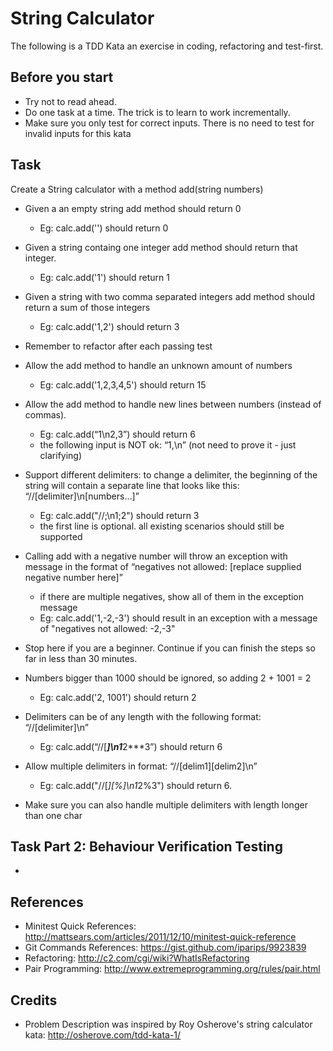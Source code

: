 String Calculator
=================

The following is a TDD Kata an exercise in coding, refactoring and test-first.

## Before you start

- Try not to read ahead.
- Do one task at a time. The trick is to learn to work incrementally.
- Make sure you only test for correct inputs. There is no need to test for invalid inputs for this kata

## Task

Create a String calculator with a method add(string numbers)

- Given a an empty string add method should return 0
    - Eg: calc.add('') should return 0

- Given a string containg one integer add method should return that integer.
    - Eg: calc.add('1') should return 1

- Given a string with two comma separated integers add method should return a sum of those integers
    - Eg: calc.add('1,2') should return 3

- Remember to refactor after each passing test

- Allow the add method to handle an unknown amount of numbers
    - Eg: calc.add('1,2,3,4,5') should return 15

- Allow the add method to handle new lines between numbers (instead of commas).
  - Eg: calc.add(“1\n2,3”) should return 6
  - the following input is NOT ok:  “1,\n” (not need to prove it - just clarifying)

- Support different delimiters: to change a delimiter, the beginning of the string will contain a separate line that looks like this:   “//[delimiter]\n[numbers…]”
  - Eg: calc.add("//;\n1;2") should return 3
  - the first line is optional. all existing scenarios should still be supported

- Calling add with a negative number will throw an exception with message in the format of “negatives not allowed: [replace supplied negative number here]”
    - if there are multiple negatives, show all of them in the exception message
    - Eg: calc.add('1,-2,-3') should result in an exception with a message of "negatives not allowed: -2,-3"

- Stop here if you are a beginner. Continue if you can finish the steps so far in less than 30 minutes.

- Numbers bigger than 1000 should be ignored, so adding 2 + 1001  = 2
    - Eg: calc.add('2, 1001') should return 2

- Delimiters can be of any length with the following format:  “//[delimiter]\n”
    - Eg: calc.add(“//[***]\n1***2***3”) should return 6

- Allow multiple delimiters in format: “//[delim1][delim2]\n”
    - Eg: calc.add("//[*][%]\n1*2%3") should return 6.

- Make sure you can also handle multiple delimiters with length longer than one char

## Task Part 2: Behaviour Verification Testing
-

## References

- Minitest Quick References: http://mattsears.com/articles/2011/12/10/minitest-quick-reference
- Git Commands References: https://gist.github.com/iparips/9923839
- Refactoring: http://c2.com/cgi/wiki?WhatIsRefactoring
- Pair Programming: http://www.extremeprogramming.org/rules/pair.html

## Credits

- Problem Description was inspired by Roy Osherove's string calculator kata: http://osherove.com/tdd-kata-1/

